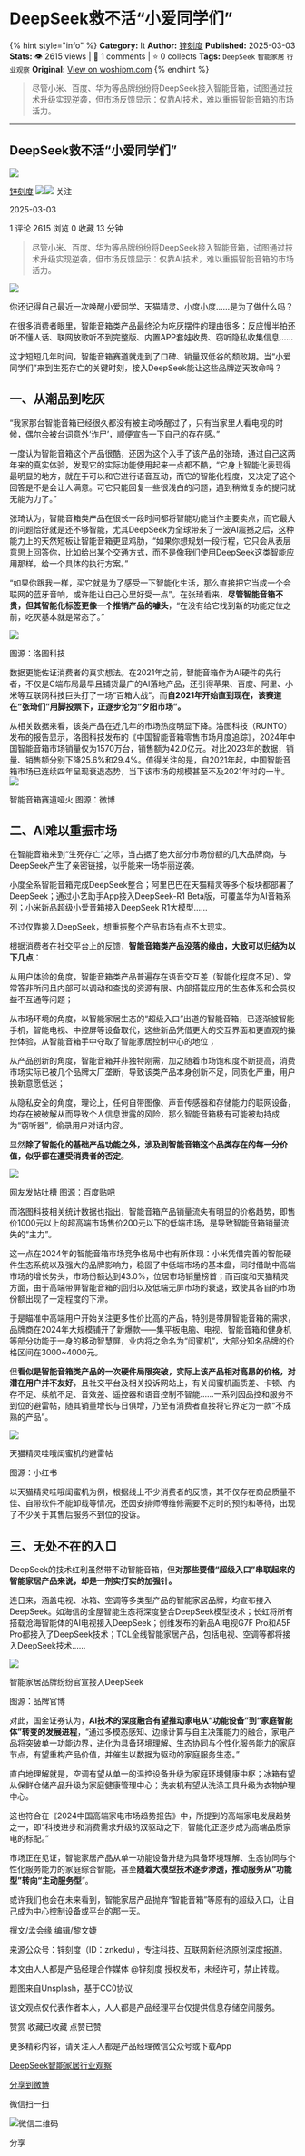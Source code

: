 # DeepSeek救不活“小爱同学们”
{% hint style="info" %}
**Category:** It
**Author:** [锌刻度](https://www.woshipm.com/u/1209497)
**Published:** 2025-03-03  
**Stats:** 👁️ 2615 views | 💬 1 comments | ⭐ 0 collects
**Tags:** `DeepSeek` `智能家居` `行业观察`
**Original:** [View on woshipm.com](https://www.woshipm.com/it/6186919.html)
{% endhint %}
> 尽管小米、百度、华为等品牌纷纷将DeepSeek接入智能音箱，试图通过技术升级实现逆袭，但市场反馈显示：仅靠AI技术，难以重振智能音箱的市场活力。

---

## DeepSeek救不活“小爱同学们”

[![](https://static.woshipm.com/view/woshipm_api_def_20240715095229_7918.png?imageView2/1/w/72/h/72/q/100)](https://www.woshipm.com/u/1209497)

[锌刻度](https://www.woshipm.com/u/1209497) ![](https://static.woshipm.com/tag/1122_1@2x.png)![](https://static.woshipm.com/tag/2104_1@2x.png) 关注

2025-03-03

1 评论 2615 浏览 0 收藏 13 分钟

> 尽管小米、百度、华为等品牌纷纷将DeepSeek接入智能音箱，试图通过技术升级实现逆袭，但市场反馈显示：仅靠AI技术，难以重振智能音箱的市场活力。

![](https://image.woshipm.com/2023/04/17/bb86dd3c-dcf5-11ed-a8f2-00163e0b5ff3.png)

你还记得自己最近一次唤醒小爱同学、天猫精灵、小度小度……是为了做什么吗？

在很多消费者眼里，智能音箱类产品最终沦为吃灰摆件的理由很多：反应慢半拍还听不懂人话、联网放歌听不到完整版、内置APP套娃收费、窃听隐私收集信息……

这才短短几年时间，智能音箱赛道就走到了口碑、销量双低谷的颓败期。当“小爱同学们”来到生死存亡的关键时刻，接入DeepSeek能让这些品牌逆天改命吗？

## 一、从潮品到吃灰

“我家那台智能音箱已经很久都没有被主动唤醒过了，只有当家里人看电视的时候，偶尔会被台词意外‘诈尸’，顺便宣告一下自己的存在感。”

一度认为智能音箱这个产品很酷，还因为这个入手了该产品的张琦，通过自己这两年来的真实体验，发现它的实际功能使用起来一点都不酷，“它身上智能化表现得最明显的地方，就在于可以和它进行语音互动，而它的智能化程度，又决定了这个回答是不是会让人满意。可它只能回复一些很浅白的问题，遇到稍微复杂的提问就无能为力了。”

张琦认为，智能音箱类产品在很长一段时间都将智能功能当作主要卖点，而它最大的问题恰好就是还不够智能，尤其DeepSeek为全球带来了一波AI震撼之后，这种能力上的天然短板让智能音箱更显鸡肋，“如果你想规划一段行程，它只会从表层意思上回答你，比如给出某个交通方式，而不是像我们使用DeepSeek这类智能应用那样，给一个具体的执行方案。”

“如果你跟我一样，买它就是为了感受一下智能化生活，那么直接把它当成一个会联网的蓝牙音响，或许能让自己心里好受一点”。在张琦看来，**尽管智能音箱不贵，但其智能化标签更像一个推销产品的噱头**，“在没有给它找到新的功能定位之前，吃灰基本就是常态了。”

![](https://image.woshipm.com/wp-files/2025/03/qZYl3BzsJ3NQbyyQ0d49.png)

图源：洛图科技

数据更能佐证消费者的真实想法。在2021年之前，智能音箱作为AI硬件的先行者，不仅是C端布局最早且铺货最广的AI落地产品，还引得苹果、百度、阿里、小米等互联网科技巨头打了一场“百箱大战”。而**自2021年开始直到现在，该赛道在“张琦们”用脚投票下，正逐步沦为“夕阳市场”。**

从相关数据来看，该类产品在近几年的市场热度明显下降。洛图科技（RUNTO）发布的报告显示，洛图科技发布的《中国智能音箱零售市场月度追踪》，2024年中国智能音箱市场销量仅为1570万台，销售额为42.0亿元。对比2023年的数据，销量、销售额分别下降25.6%和29.4%。值得关注的是，自2021年起，中国智能音箱市场已连续四年呈现衰退态势，当下该市场的规模甚至不及2021年时的一半。![](https://image.woshipm.com/wp-files/2025/03/ptelzGGKJUe6MuLG2xMm.png)

智能音箱赛道哑火 图源：微博

## 二、AI难以重振市场

在智能音箱来到“生死存亡”之际，当占据了绝大部分市场份额的几大品牌商，与DeepSeek产生了亲密链接，似乎能来一场华丽逆袭。

小度全系智能音箱完成DeepSeek整合；阿里巴巴在天猫精灵等多个板块都部署了DeepSeek；通过小艺助手App接入DeepSeek-R1 Beta版，可覆盖华为AI音箱系列‌；小米新品超级小爱音箱接入DeepSeek R1大模型……

不过仅靠接入DeepSeek，想重振整个产品市场有点不太现实。

根据消费者在社交平台上的反馈，**智能音箱类产品没落的缘由，大致可以归结为以下几点**：

从用户体验的角度，智能音箱类产品普遍存在语音交互差（智能化程度不足）、常常答非所问且内部可以调动和查找的资源有限、内部搭载应用的生态体系和会员权益不互通等问题；

从市场环境的角度，以智能家居生态的“超级入口”出道的智能音箱，已逐渐被智能手机，智能电视、中控屏等设备取代，这些新品凭借更大的交互界面和更直观的操控体验，从智能音箱手中夺取了智能家居控制中心的地位；

从产品创新的角度，智能音箱并非独特刚需，加之随着市场饱和度不断提高，消费市场实际已被几个品牌大厂垄断，导致该类产品本身创新不足，同质化严重，用户换新意愿低迷；

从隐私安全的角度，理论上，任何自带图像、声音传感器和存储能力的联网设备，均存在被破解从而导致个人信息泄露的风险，那么智能音箱极有可能被劫持成为“窃听器”，偷录用户对话内容。

显然**除了智能化的基础产品功能之外，涉及到智能音箱这个品类存在的每一分价值，似乎都在遭受消费者的否定**。

![](https://image.woshipm.com/wp-files/2025/03/KpFeHv8zqGGmtoGdUj5e.png)

网友发帖吐槽 图源：百度贴吧

而洛图科技相关统计数据也指出，智能音箱产品销量流失有明显的价格趋势，即售价1000元以上的超高端市场售价200元以下的低端市场，是导致智能音箱销量流失的“主力”。

这一点在2024年的智能音箱市场竞争格局中也有所体现：小米凭借完善的智能硬件生态系统以及强大的品牌影响力，稳固了中低端市场的基本盘，同时借助中高端市场的增长势头，市场份额达到43.0%，位居市场销量榜首；而百度和天猫精灵方面，由于高端带屏智能音箱的回归以及低端无屏市场的衰退，致使其各自的市场份额出现了一定程度的下滑。

于是瞄准中高端用户开始关注更多性价比高的产品，特别是带屏智能音箱的需求，品牌商在2024年大规模铺开了新爆款——集平板电脑、电视、智能音箱和健身机等部分功能于一身的移动智慧屏，业内将之命名为“闺蜜机”，大部分知名品牌的价格区间在3000~4000元。

但**看似是智能音箱类产品的一次硬件局限突破，实际上该产品相对高昂的价格，对潜在用户并不友好**，且社交平台及相关投诉网站上，有关闺蜜机画质差、卡顿、内存不足、续航不足、音效差、遥控器和语音控制不智能……一系列因品控和服务不到位的避雷帖，随其销量增长与日俱增，乃至有消费者直接将它界定为一款“不成熟的产品”。

![](https://image.woshipm.com/wp-files/2025/03/dalKZ10GekY2zfsxjUQz.png)

天猫精灵哇哦闺蜜机的避雷帖

图源：小红书

以天猫精灵哇哦闺蜜机为例，根据线上不少消费者的反馈，其不仅存在商品质量不佳、自带软件不能卸载等情况，还因安排师傅维修需要不定时的预约和等待，出现了不少关于其售后服务不到位的投诉。

## 三、无处不在的入口

DeepSeek的技术红利虽然带不动智能音箱，但**对那些要借“超级入口”串联起来的智能家居产品来说，却是一剂实打实的加强针。**

连日来，涵盖电视、冰箱、空调等多类型产品的智能家居品牌，均宣布接入DeepSeek。如海信的全屋智能生态将深度整合DeepSeek模型技术；长虹将所有搭载沧海智能体的AI电视接入DeepSeek；创维发布的新品AI电视G7F Pro和A5F Pro都接入了DeepSeek技术；TCL全线智能家居产品，包括电视、空调等都将接入DeepSeek技术……

![](https://image.woshipm.com/wp-files/2025/03/Ut1SxD4zOAzeMBfAS4FP.jpeg)

智能家居品牌纷纷官宣接入DeepSeek

图源：品牌官博

对此，国金证券认为，**AI技术的深度融合有望推动家电从“功能设备”到“家庭智能体”转变的发展进程**，“通过多模态感知、边缘计算与自主决策能力的融合，家电产品将突破单一功能边界，进化为具备环境理解、生态协同与个性化服务能力的家庭节点，有望重构产品价值，并催生以数据为驱动的家庭服务生态。”

直白地理解就是，空调有望从单一的温控设备升级为家庭环境健康中枢；冰箱有望从保鲜仓储产品升级为家庭健康管理中心；洗衣机有望从洗涤工具升级为衣物护理中心。

这也符合在《2024中国高端家电市场趋势报告》中，所提到的高端家电发展趋势之一，即“科技进步和消费需求升级的双驱动之下，智能化正逐步成为高端品质家电的标配。”

市场正在见证，智能家居产品从单一功能设备升级为具备环境理解、生态协同与个性化服务能力的家庭综合智能，甚至**随着大模型技术逐步渗透，推动服务从“功能型”转向“主动服务型**”。

或许我们也会在未来看到，智能家居产品抛弃“智能音箱”等原有的超级入口，让自己成为中心控制设备或平台的那一天。

撰文/孟会缘 编辑/黎文婕

来源公众号：锌刻度（ID：znkedu），专注科技、互联网新经济原创深度报道。

本文由人人都是产品经理合作媒体 @锌刻度 授权发布，未经许可，禁止转载。

题图来自Unsplash，基于CC0协议

该文观点仅代表作者本人，人人都是产品经理平台仅提供信息存储空间服务。

赞赏 收藏已收藏 点赞已赞

更多精彩内容，请关注人人都是产品经理微信公众号或下载App

[DeepSeek](https://www.woshipm.com/tag/deepseek)[智能家居](https://www.woshipm.com/tag/%e6%99%ba%e8%83%bd%e5%ae%b6%e5%b1%85)[行业观察](https://www.woshipm.com/tag/%e8%a1%8c%e4%b8%9a%e8%a7%82%e5%af%9f)

[分享到微博](https://service.weibo.com/share/share.php?appkey=2775287854&title=DeepSeek救不活“小爱同学们”&url=https://www.woshipm.com/it/6186919.html&pic=https://image.woshipm.com/2023/04/17/bb86dd3c-dcf5-11ed-a8f2-00163e0b5ff3.png)

微信扫一扫

![微信二维码](https://api.pwmqr.com/qrcode/create/?url=https://www.woshipm.com/it/6186919.html)

分享